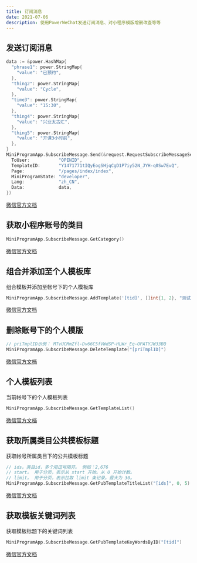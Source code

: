 ```yaml
---
title: 订阅消息
date: 2021-07-06
description: 使用PowerWeChat发送订阅消息、对小程序模版增删改查等等
---
```


## 发送订阅消息

``` go
data := &power.HashMap{
  "phrase1": power.StringMap{
    "value": "已预约",
  },
  "thing2": power.StringMap{
    "value": "Cycle",
  },
  "time3": power.StringMap{
    "value": "15:30",
  },
  "thing4": power.StringMap{
    "value": "兴业太古汇",
  },
  "thing5": power.StringMap{
    "value": "开课3小时前",
  },
}
MiniProgramApp.SubscribeMessage.Send(&request.RequestSubscribeMessageSend{
  ToUser:           "OPENID",
  TemplateID:       "Y1471771tIQyEogSHjqCgD1P7iy52N_JYH-q0Sw7EvQ",
  Page:             "/pages/index/index",
  MiniProgramState: "developer",
  Lang:             "zh_CN",
  Data:             data,
})
```

[微信官方文档](https://developers.weixin.qq.com/miniprogram/dev/api-backend/open-api/subscribe-message/subscribeMessage.send.html)



## 获取小程序账号的类目

``` go
MiniProgramApp.SubscribeMessage.GetCategory()
```

[微信官方文档](https://developers.weixin.qq.com/miniprogram/dev/api-backend/open-api/subscribe-message/subscribeMessage.getCategory.html)

## 组合并添加至个人模板库

组合模板并添加至帐号下的个人模板库

``` go
MiniProgramApp.SubscribeMessage.AddTemplate('[tid]', []int{1, 2}, "测试数据")
```

[微信官方文档](https://developers.weixin.qq.com/miniprogram/dev/api-backend/open-api/subscribe-message/subscribeMessage.addTemplate.html)

## 删除账号下的个人模版

``` go
// priTmplID示例： MTvUCMmZfl-Dv66C5fVWdSP-HLWr_Eq-OPATYJW33BQ
MiniProgramApp.SubscribeMessage.DeleteTemplate("[priTmplID]")
```

[微信官方文档](https://developers.weixin.qq.com/miniprogram/dev/api-backend/open-api/subscribe-message/subscribeMessage.deleteTemplate.html)

## 个人模板列表

当前帐号下的个人模板列表

``` go
MiniProgramApp.SubscribeMessage.GetTemplateList()
```

[微信官方文档](https://developers.weixin.qq.com/miniprogram/dev/api-backend/open-api/subscribe-message/subscribeMessage.getTemplateList.html)

## 获取所属类目公共模板标题

获取帐号所属类目下的公共模板标题

``` go
// ids。类目id，多个用逗号隔开。 例如：2,676
// start。 用于分页，表示从 start 开始。从 0 开始计数。
// limit。 用于分页，表示拉取 limit 条记录。最大为 30。
MiniProgramApp.SubscribeMessage.GetPubTemplateTitleList("[ids]", 0, 5)
```

[微信官方文档](https://developers.weixin.qq.com/miniprogram/dev/api-backend/open-api/subscribe-message/subscribeMessage.getPubTemplateTitleList.html)

## 获取模板关键词列表

获取模板标题下的关键词列表

``` go
MiniProgramApp.SubscribeMessage.GetPubTemplateKeyWordsByID("[tid]")
```

[微信官方文档](https://developers.weixin.qq.com/miniprogram/dev/api-backend/open-api/subscribe-message/subscribeMessage.getPubTemplateKeyWordsById.html)
